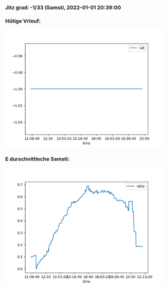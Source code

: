 ### Jitz grad: -1/33 (Samsti, 2022-01-01 20:39:00

### Hütige Vrlouf:
![Graph](Today.png)

### E durschnittleche Samsti:
![Graph](Samsti.png)